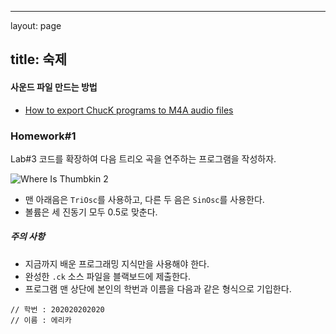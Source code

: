 ---

layout: page

title: 숙제
-----------

#### 사운드 파일 만드는 방법

-	[How to export ChucK programs to M4A audio files](https://drive.google.com/file/d/10iSfsImAsepDx5R_78rQ4kKglKhZgYk8/view?usp=sharing)

### Homework#1

Lab#3 코드를 확장하여 다음 트리오 곡을 연주하는 프로그램을 작성하자.

![Where Is Thumbkin 2](https://i.imgur.com/amswEiZ.png)

-	맨 아래음은 `TriOsc`를 사용하고, 다른 두 음은 `SinOsc`를 사용한다.
-	볼륨은 세 진동기 모두 0.5로 맞춘다.

##### 주의 사항

-	지금까지 배운 프로그래밍 지식만을 사용해야 한다.
-	완성한 `.ck` 소스 파일을 블랙보드에 제출한다.
-	프로그램 맨 상단에 본인의 학번과 이름을 다음과 같은 형식으로 기입한다.

```
// 학번 : 202020202020
// 이름 : 에리카

```

